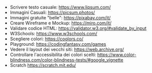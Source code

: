 - Scrivere testo casuale: https://www.lipsum.com/
- Immagini Casuali: https://picsum.photos/
- Immagini gratuite "belle": https://pixabay.com/it/
- Creare Wireframe e Mockup: https://miro.com/it/
- Validare codice HTML: https://validator.w3.org/#validate_by_input
- W3Schools: https://www.w3schools.com/
- Scegliere colori: https://coolors.co/
- Playground: https://codingfantasy.com/games
- Vedere il layout dei vecchi siti: https://web.archive.org/
- Controllare l'accessibilita dei colori scelti: https://www.color-blindness.com/color-blindness-tests/#google_vignette
- Scratch https://scratch.mit.edu/

